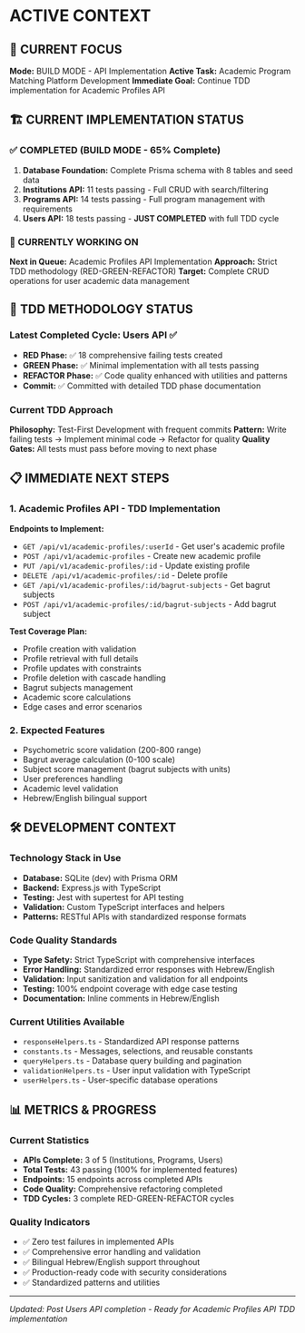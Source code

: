 # ACTIVE CONTEXT
<!-- Current development context and immediate focus -->

## 🎯 CURRENT FOCUS

**Mode:** BUILD MODE - API Implementation
**Active Task:** Academic Program Matching Platform Development
**Immediate Goal:** Continue TDD implementation for Academic Profiles API

## 🏗️ CURRENT IMPLEMENTATION STATUS

### ✅ COMPLETED (BUILD MODE - 65% Complete)
1. **Database Foundation:** Complete Prisma schema with 8 tables and seed data
2. **Institutions API:** 11 tests passing - Full CRUD with search/filtering
3. **Programs API:** 14 tests passing - Full program management with requirements
4. **Users API:** 18 tests passing - **JUST COMPLETED** with full TDD cycle

### 🚧 CURRENTLY WORKING ON
**Next in Queue:** Academic Profiles API Implementation
**Approach:** Strict TDD methodology (RED-GREEN-REFACTOR)
**Target:** Complete CRUD operations for user academic data management

## 🔄 TDD METHODOLOGY STATUS

### Latest Completed Cycle: Users API ✅
- **RED Phase:** ✅ 18 comprehensive failing tests created
- **GREEN Phase:** ✅ Minimal implementation with all tests passing
- **REFACTOR Phase:** ✅ Code quality enhanced with utilities and patterns
- **Commit:** ✅ Committed with detailed TDD phase documentation

### Current TDD Approach
**Philosophy:** Test-First Development with frequent commits
**Pattern:** Write failing tests → Implement minimal code → Refactor for quality
**Quality Gates:** All tests must pass before moving to next phase

## 📋 IMMEDIATE NEXT STEPS

### 1. Academic Profiles API - TDD Implementation
**Endpoints to Implement:**
- `GET /api/v1/academic-profiles/:userId` - Get user's academic profile
- `POST /api/v1/academic-profiles` - Create new academic profile
- `PUT /api/v1/academic-profiles/:id` - Update existing profile
- `DELETE /api/v1/academic-profiles/:id` - Delete profile
- `GET /api/v1/academic-profiles/:id/bagrut-subjects` - Get bagrut subjects
- `POST /api/v1/academic-profiles/:id/bagrut-subjects` - Add bagrut subject

**Test Coverage Plan:**
- Profile creation with validation
- Profile retrieval with full details
- Profile updates with constraints
- Profile deletion with cascade handling
- Bagrut subjects management
- Academic score calculations
- Edge cases and error scenarios

### 2. Expected Features
- Psychometric score validation (200-800 range)
- Bagrut average calculation (0-100 scale)
- Subject score management (bagrut subjects with units)
- User preferences handling
- Academic level validation
- Hebrew/English bilingual support

## 🛠️ DEVELOPMENT CONTEXT

### Technology Stack in Use
- **Database:** SQLite (dev) with Prisma ORM
- **Backend:** Express.js with TypeScript
- **Testing:** Jest with supertest for API testing
- **Validation:** Custom TypeScript interfaces and helpers
- **Patterns:** RESTful APIs with standardized response formats

### Code Quality Standards
- **Type Safety:** Strict TypeScript with comprehensive interfaces
- **Error Handling:** Standardized error responses with Hebrew/English
- **Validation:** Input sanitization and validation for all endpoints
- **Testing:** 100% endpoint coverage with edge case testing
- **Documentation:** Inline comments in Hebrew/English

### Current Utilities Available
- `responseHelpers.ts` - Standardized API response patterns
- `constants.ts` - Messages, selections, and reusable constants
- `queryHelpers.ts` - Database query building and pagination
- `validationHelpers.ts` - User input validation with TypeScript
- `userHelpers.ts` - User-specific database operations

## 📊 METRICS & PROGRESS

### Current Statistics
- **APIs Complete:** 3 of 5 (Institutions, Programs, Users)
- **Total Tests:** 43 passing (100% for implemented features)
- **Endpoints:** 15 endpoints across completed APIs
- **Code Quality:** Comprehensive refactoring completed
- **TDD Cycles:** 3 complete RED-GREEN-REFACTOR cycles

### Quality Indicators
- ✅ Zero test failures in implemented APIs
- ✅ Comprehensive error handling and validation
- ✅ Bilingual Hebrew/English support throughout
- ✅ Production-ready code with security considerations
- ✅ Standardized patterns and utilities

---
*Updated: Post Users API completion - Ready for Academic Profiles API TDD implementation*